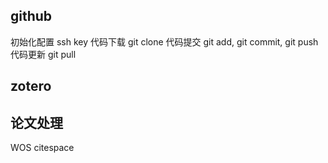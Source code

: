 ## github
初始化配置 
ssh key
代码下载 git clone
代码提交 git add, git commit, git push
代码更新 git pull

## zotero

## 论文处理
WOS
citespace

